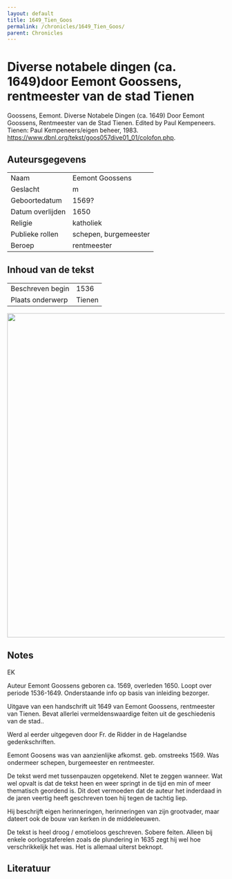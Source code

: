```yaml
---
layout: default
title: 1649_Tien_Goos
permalink: /chronicles/1649_Tien_Goos/
parent: Chronicles
--- 
```



# Diverse notabele dingen (ca. 1649)door Eemont Goossens, rentmeester van de stad Tienen 

Goossens, Eemont. Diverse Notabele Dingen (ca. 1649) Door Eemont Goossens, Rentmeester van de Stad Tienen. Edited by Paul Kempeneers. Tienen: Paul Kempeneers/eigen beheer, 1983. https://www.dbnl.org/tekst/goos057dive01_01/colofon.php. 

## Auteursgegevens 

| | | 
| --------------- | --------------- | 
| Naam | Eemont Goossens | 
| Geslacht | m | 
 | Geboortedatum | 1569? | 
| Datum overlijden | 1650 | 
| Religie | katholiek | 
| Publieke rollen | schepen, burgemeester | 
| Beroep | rentmeester | 

## Inhoud van de tekst 

| | | 
| --------------- | --------------- | 
| Beschreven begin | 1536 | 
| Plaats onderwerp | Tienen | 

[<img src="..\..\barplots_chronicles\1649_Tien_Goos.jpg" width="750"/>](..\..\barplots_chronicles\1649_Tien_Goos.jpg) 

## Notes 

EK

Auteur Eemont Goossens geboren ca. 1569, overleden 1650. Loopt over periode
1536-1649. Onderstaande info op basis van inleiding bezorger.

Uitgave van een handschrift uit 1649 van Eemont Goossens, rentmeester van
Tienen. Bevat allerlei vermeldenswaardige feiten uit de geschiedenis van de
stad..

Werd al eerder uitgegeven door Fr. de Ridder in de Hagelandse gedenkschriften.

Eemont Goosens was van aanzienlijke afkomst. geb. omstreeks 1569. Was
ondermeer schepen, burgemeester en rentmeester.

De tekst werd met tussenpauzen opgetekend. NIet te zeggen wanneer. Wat wel
opvalt is dat de tekst heen en weer springt in de tijd en min of meer
thematisch geordend is. Dit doet vermoeden dat de auteur het inderdaad in de
jaren veertig heeft geschreven toen hij tegen de tachtig liep.

Hij beschrijft eigen herinneringen, herinneringen van zijn grootvader, maar
dateert ook de bouw van kerken in de middeleeuwen.

De tekst is heel droog / emotieloos geschreven. Sobere feiten. Alleen bij
enkele oorlogstaferelen zoals de plundering in 1635 zegt hij wel hoe
verschrikkelijk het was. Het is allemaal uiterst beknopt.



## Literatuur 

